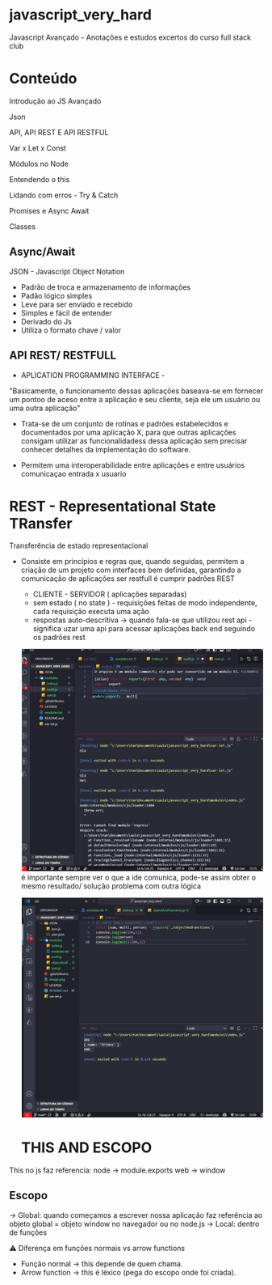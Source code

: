 # javascript_very_hard



Javascript Avançado - Anotações e estudos excertos do curso full stack club


# Conteúdo 

Introdução ao JS Avançado

Json

API, API REST E API RESTFUL

Var x Let x Const

Módulos no Node

Entendendo o this

Lidando com erros - Try & Catch

Promises e Async Await

Classes

## Async/Await

JSON - Javascript Object Notation

- Padrão de troca e armazenamento de informações 
- Padão lógico simples 
- Leve para ser enviado e recebido 
- Simples e fácil de entender
- Derivado do Js
- Utiliza o formato chave / valor



## API REST/ RESTFULL
- APLICATION PROGRAMMING INTERFACE -

"Basicamente, o funcionamento dessas aplicações baseava-se em fornecer um pontoo de aceso entre a aplicação e seu cliente, seja ele um usuário ou uma outra aplicação"

- Trata-se  de um conjunto de rotinas e padrões estabelecidos e documentados por uma aplicação X, para que outras aplicações consigam utilizar as funcionalidadess dessa aplicação sem precisar conhecer detalhes da implementação do software. 

- Permitem uma interoperabilidade entre aplicações e entre usuários comunicaçao entrada x usuario


# REST - Representational State TRansfer
Transferência de estado representacional
 - Consiste em princípios e regras que, quando seguidas, permitem a criação de um projeto com interfaces bem definidas, garantindo a comunicação de aplicações
  ser restfull é cumprir padrões REST

    - CLIENTE - SERVIDOR  ( aplicações separadas)
    - sem estado ( no state ) - requisições feitas de modo independente, cada requisição executa uma ação 
    - respostas auto-descritiva
    -> quando fala-se que utilizou rest api - significa uzar uma api para acessar aplicações back end seguindo os padrões rest 

    ![verificar](image.png)
    é importante sempre ver o que a ide comunica, pode-se assim obter o mesmo resultado/ solução problema com outra lógica 

    ![uau](image-1.png)


    # THIS AND ESCOPO 
 
  This no js faz referencia: 
  node -> module.exports
  web -> window

 ## Escopo
 -> Global: quando começamos a escrever nossa aplicação
      faz referência ao objeto global = objeto window 
      no navegador ou no node.js
-> Local: dentro de funções 


⚠️ Diferença em funções normais vs arrow functions
- Função normal → this depende de quem chama.
- Arrow function → this é léxico (pega do escopo onde foi criada).
